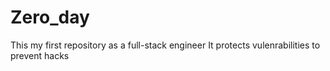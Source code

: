 # Zero_day
 This my first repository as a full-stack engineer
 It protects vulenrabilities to prevent hacks
